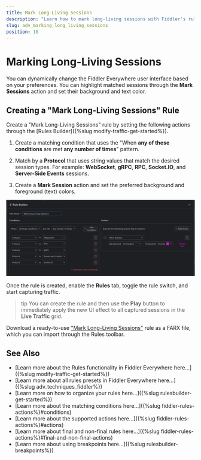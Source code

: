 ```yaml
---
title: Mark Long-Living Sessions
description: "Learn how to mark long-living sessions with Fiddler's rules."
slug: adv_marking_long_living_sessions
position: 10
---
```


# Marking Long-Living Sessions

You can dynamically change the Fiddler Everywhere user interface based on your preferences. You can highlight matched sessions through the **Mark Sessions** action and set their background and text color.

## Creating a "Mark Long-Living Sessions" Rule

Create a "Mark Long-Living Sessions" rule by setting the following actions through the [Rules Builder]({%slug modify-traffic-get-started%}).

1. Create a matching condition that uses the "When **any of these conditions** are met **any number of times**" pattern. 

1. Match by a **Protocol** that uses string values that match the desired session types. For example: **WebSocket**, **gRPC**, **RPC**, **Socket.IO**, and **Server-Side Events** sessions.

1. Create a **Mark Session** action and set the preferred background and foreground (text) colors.

![Creating "Mark Long-Living Sessions" rule](../../images/advanced/mark-long-living-sessions.png)

Once the rule is created, enable the **Rules** tab, toggle the rule switch, and start capturing traffic.

>tip You can create the rule and then use the **Play** button to immediately apply the new UI effect to all captured sessions in the **Live Traffic** grid.

Download a ready-to-use <a href="https://github.com/telerik/fiddler-everywhere/tree/master/rules/mark-long-living-sessions" target="_blank">"Mark Long-Living Sessions"</a> rule as a FARX file, which you can import through the Rules toolbar.

## See Also

* [Learn more about the Rules functionality in Fiddler Everywhere here...]({%slug modify-traffic-get-started%})
* [Learn more about all rules presets in Fiddler Everywhere here...]({%slug adv_techniques_fiddler%})
* [Learn more on how to organize your rules here...]({%slug rulesbuilder-get-started%})
* [Learn more about the matching conditions here...]({%slug fiddler-rules-actions%}#conditions)
* [Learn more about the supported actions here...]({%slug fiddler-rules-actions%}#actions)
* [Learn more about final and non-final rules here...]({%slug fiddler-rules-actions%}#final-and-non-final-actions)
* [Learn more about using breakpoints here...]({%slug rulesbuilder-breakpoints%})